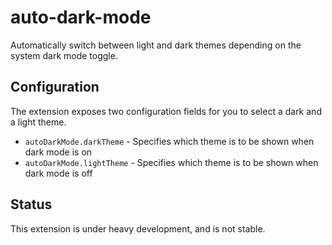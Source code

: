 # auto-dark-mode

Automatically switch between light and dark themes depending on the system dark mode toggle.

## Configuration

The extension exposes two configuration fields for you to select a dark and a light theme.

- `autoDarkMode.darkTheme` - Specifies which theme is to be shown when dark mode is on
- `autoDarkMode.lightTheme` - Specifies which theme is to be shown when dark mode is off

## Status

This extension is under heavy development, and is not stable.
